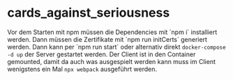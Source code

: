 # cards_against_seriousness

Vor dem Starten mit npm müssen die Dependencies mit ´npm i´ installiert werden.
Dann müssen die Zertifikate mit ´npm run initCerts´ generiert werden. 
Dann kann per ´npm run start´ oder alternativ direkt `docker-compose -d up` der Server gestartet werden.
Der Client ist in den Container gemounted, damit da auch was ausgespielt werden kann muss im Client wenigstens ein Mal `npx webpack` ausgeführt werden.

